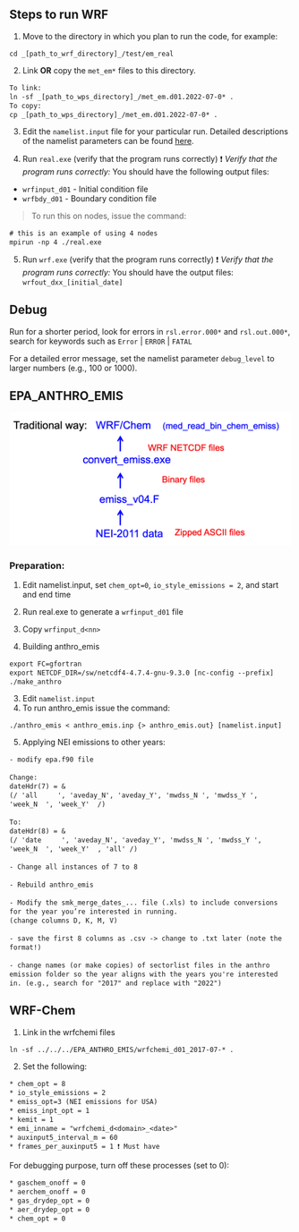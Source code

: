 ## Steps to run WRF
1. Move to the directory in which you plan to run the code, for example:
```
cd _[path_to_wrf_directory]_/test/em_real
```

2. Link **OR** copy the `met_em*` files to this directory.
```
To link:
ln -sf _[path_to_wps_directory]_/met_em.d01.2022-07-0* .
To copy:
cp _[path_to_wps_directory]_/met_em.d01.2022-07-0* .
```
 
3. Edit the `namelist.input` file for your particular run. Detailed descriptions of the namelist parameters 
can be found [here](https://www2.mmm.ucar.edu/wrf/users/wrf_users_guide/build/html/namelist_variables.html).
 
4. Run `real.exe` (verify that the program runs correctly)
❗ _Verify that the program runs correctly:_
You should have the following output files: 
* `wrfinput_d01` - Initial condition file
* `wrfbdy_d01` - Boundary condition file
> To run this on nodes, issue the command:
```
# this is an example of using 4 nodes
mpirun -np 4 ./real.exe
```

5. Run `wrf.exe` (verify that the program runs correctly)
❗ _Verify that the program runs correctly:_
You should have the output files: `wrfout_dxx_[initial_date]`

## Debug
Run for a shorter period, look for errors in `rsl.error.000*` and `rsl.out.000*`, search for keywords such as 
`Error` | `ERROR` | `FATAL`

For a detailed error message, set the namelist parameter `debug_level` to larger numbers (e.g., 100 or 1000).

## EPA_ANTHRO_EMIS

![Traditional way WRF-Chem read binned chemical emissions](/assets/img/wrf_chem_emis.png)

### Preparation:
1. Edit namelist.input, set `chem_opt=0`, `io_style_emissions = 2`, and start and end time
2. Run real.exe to generate a `wrfinput_d01` file

1. Copy `wrfinput_d<nn>`
2. Building anthro_emis
```
export FC=gfortran
export NETCDF_DIR=/sw/netcdf4-4.7.4-gnu-9.3.0 [nc-config --prefix]
./make_anthro
```
3. Edit `namelist.input`
4. To run anthro_emis issue the command:
```
./anthro_emis < anthro_emis.inp {> anthro_emis.out} [namelist.input]
```
5. Applying NEI emissions to other years:
```
- modify epa.f90 file

Change:
dateHdr(7) = &
(/ 'all     ', 'aveday_N', 'aveday_Y', 'mwdss_N ', 'mwdss_Y ', 'week_N  ', 'week_Y'  /)
 
To:
dateHdr(8) = &
(/ 'date     ', 'aveday_N', 'aveday_Y', 'mwdss_N ', 'mwdss_Y ', 'week_N  ', 'week_Y'  , 'all' /)

- Change all instances of 7 to 8

- Rebuild anthro_emis

- Modify the smk_merge_dates_... file (.xls) to include conversions for the year you’re interested in running.  
(change columns D, K, M, V)

- save the first 8 columns as .csv -> change to .txt later (note the format!)

- change names (or make copies) of sectorlist files in the anthro emission folder so the year aligns with the years you're interested in. (e.g., search for "2017" and replace with "2022")
```

## WRF-Chem
1. Link in the wrfchemi files
```
ln -sf ../../../EPA_ANTHRO_EMIS/wrfchemi_d01_2017-07-* .
```
2. Set the following:
```
* chem_opt = 8
* io_style_emissions = 2
* emiss_opt=3 (NEI emissions for USA)
* emiss_inpt_opt = 1
* kemit = 1
* emi_inname = "wrfchemi_d<domain>_<date>"
* auxinput5_interval_m = 60
* frames_per_auxinput5 = 1 ❗ Must have
```

For debugging purpose, turn off these processes (set to 0):
```
* gaschem_onoff = 0
* aerchem_onoff = 0
* gas_drydep_opt = 0
* aer_drydep_opt = 0
* chem_opt = 0
```